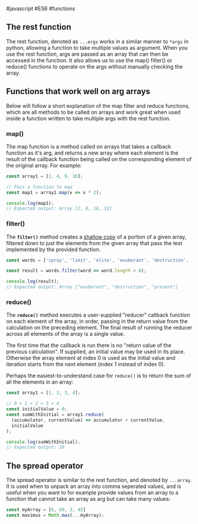 #javascript #ES6 #functions 

## The rest function
The rest function, denoted as `...args` works in a similar manner to `*args` in python, allowing a function to take multiple values as argument. When you use the rest function, args are passed as an array that can then be accessed in the function. It also allows us to use the map() filter() or reduce() functions to operate on the args without manually checking the array.

## Functions that work well on arg arrays
Below will follow a short explanation of the map filter and reduce functions, which are all methods to be called on arrays and work great when used inside a function written to take multiple args with the rest function.

### map()
The map function is a method called on arrays that takes a callback function as it's arg, and returns a new array where each element is the result of the callback function being called on the corresponding element of the original array. For example:
```js
const array1 = [1, 4, 9, 16];

// Pass a function to map
const map1 = array1.map(x => x * 2);

console.log(map1);
// Expected output: Array [2, 8, 18, 32]
```

### filter()
The **`filter()`** method creates a [shallow copy](https://developer.mozilla.org/en-US/docs/Glossary/Shallow_copy) of a portion of a given array, filtered down to just the elements from the given array that pass the test implemented by the provided function.
```js
const words = ['spray', 'limit', 'elite', 'exuberant', 'destruction', 'present'];

const result = words.filter(word => word.length > 6);

console.log(result);
// Expected output: Array ["exuberant", "destruction", "present"]
```

### reduce()
The **`reduce()`** method executes a user-supplied "reducer" callback function on each element of the array, in order, passing in the return value from the calculation on the preceding element. The final result of running the reducer across all elements of the array is a single value.

The first time that the callback is run there is no "return value of the previous calculation". If supplied, an initial value may be used in its place. Otherwise the array element at index 0 is used as the initial value and iteration starts from the next element (index 1 instead of index 0).

Perhaps the easiest-to-understand case for `reduce()` is to return the sum of all the elements in an array:
```js
const array1 = [1, 2, 3, 4];

// 0 + 1 + 2 + 3 + 4
const initialValue = 0;
const sumWithInitial = array1.reduce(
  (accumulator, currentValue) => accumulator + currentValue,
  initialValue
);

console.log(sumWithInitial);
// Expected output: 10
```

## The spread operator
The spread operator is similar to the rest function, and denoted by `...array`. It is used when to unpack an array into comma seperated values, and is useful when you want to for example provide values from an array to a function that cannot take an array as arg but can take many values:
```js
const myArray = [6, 89, 3, 45]
const maximus = Math.max(...myArray);
```